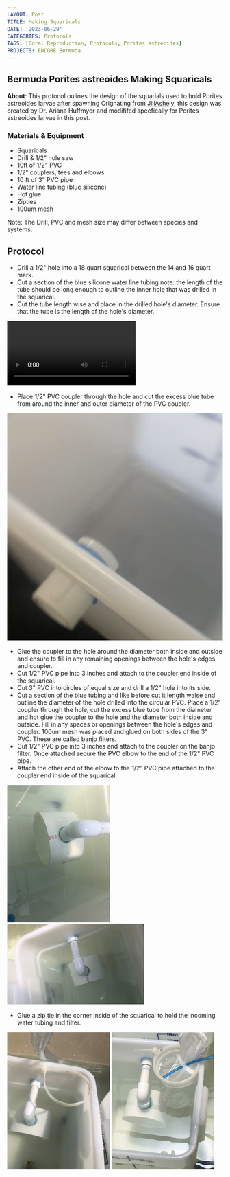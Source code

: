 ```yaml
---
LAYOUT: Post
TITLE: Making Squaricals
DATE: '2023-06-29'
CATEGORIES: Protocols
TAGS: [Coral Reproduction, Protocols, Porites astreoides]
PROJECTS: ENCORE Bermuda
---
```


## Bermuda **Porites astreoides** Making Squaricals

**About**: This protocol oulines the design of the squarials used to hold Porites astreoides larvae after spawning
Orignating from [JillAshely](https://github.com/JillAshey/JillAshey_Putnam_Lab_Notebook/blob/master/_posts/2021-07-28-MakingSquaricals.md),
this design was created by Dr. Ariana Huffmyer and modififed specfically for Porites astreoides larvae in this post.

### Materials & Equipment
- Squaricals
- Drill & 1/2" hole saw
- 10ft of 1/2" PVC
- 1/2" couplers, tees and elbows
- 10 ft of 3" PVC pipe
- Water line tubing (blue silicone)
- Hot glue
- Zipties
- 100um mesh

Note: The Drill, PVC and mesh size may differ between species and systems.

## Protocol

- Drill a 1/2" hole into a 18 quart squarical between the 14 and 16 quart mark.
- Cut a section of the blue silicone water line tubing
    note: the length of the tube should be long enough to outline the inner hole that was drilled in the squarical.
- Cut the tube length wise and place in the drilled hole's diameter.
    Ensure that the tube is the length of the hole's diameter.

 ![](https://github.com/flofields/Florence_Putnam_Lab_Notebook/blob/master/images/IMG_5947.mov)

- Place 1/2" PVC coupler through the hole and cut the excess blue tube from around the inner and outer diameter of the PVC coupler.

![](https://github.com/flofields/Florence_Putnam_Lab_Notebook/blob/master/images/pipe%20attached%20to%20squarical.jpg)

- Glue the coupler to the hole around the diameter both inside and outside and ensure to fill in any remaining openings between the hole's edges and coupler.
- Cut 1/2" PVC pipe into 3 inches and attach to the coupler end inside of the squarical.
- Cut 3" PVC into circles of equal size and drill a 1/2" hole into its side.
- Cut a section of the blue tubing and like before cut it length waise and outline the diameter of the hole drilled into the circular PVC. Place a 1/2" coupler through the hole, cut the excess blue tube from the diameter and hot glue the coupler to the hole and the diameter both inside and outside. Fill in any spaces or openings between the hole's edges and coupler. 100um mesh was placed and glued on both sides of the 3" PVC. These are called banjo filters.
- Cut 1/2" PVC pipe into 3 inches and attach to the coupler on the banjo filter. Once attached secure the PVC elbow to the end of the 1/2" PVC pipe.
- Attach the other end of the elbow to the 1/2" PVC pipe attached to the coupler end inside of the squarical.

![](https://github.com/flofields/Florence_Putnam_Lab_Notebook/blob/master/images/IMG_5995.jpg)
![](https://github.com/flofields/Florence_Putnam_Lab_Notebook/blob/master/images/IMG_5996.jpg)

- Glue a zip tie in the corner inside of the squarical to hold the incoming water tubing and filter.

![](https://github.com/flofields/Florence_Putnam_Lab_Notebook/blob/master/images/IMG_6003.jpg)
![](https://github.com/flofields/Florence_Putnam_Lab_Notebook/blob/master/images/IMG_5971.jpg)
